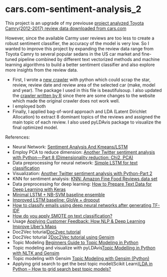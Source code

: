 # cars.com-sentiment-analysis_2
This project is an upgrade of my previouse [project analyzed Toyota Camry(2012-2017) review data downloaded from cars.com](https://github.com/Lanwei02/cars.com-sentiment-analysis_1)

However, since the available Carmy user reviews are too less to create a robust sentiment classifier, the accuracy of the model is very low. So I wanted to improve this project by expanding the review data range from Toyota Camry to several popular sedans in the US car market and fine-tuned pipeline combined by different text vectorized methods and machine learning algorithms to build a better sentiment classifier and also explore more insights from the review data.

* First, I wrote a [new crawler](https://github.com/Lanwei02/cars.com-sentiment-analysis_2/blob/master/car_scrapper.ipynb) with python which could scrap the star, review, review date and review area of the selected car (make, model and year). The package I used in this file is beautifulsoup. I also updated the [crawler written by R](https://github.com/Lanwei02/cars.com-sentiment-analysis_2/blob/master/CARS_CRAWLER.R) since there are some changes to the website which made the original crawler does not work well.
* I employed both 
* Finally, I applied bag-of-word approach and LDA (Latent Dirichlet Allocation) to extract 8 dominant topics of the reviews and assigned the main topic of each review. I also used pyLDAvis package to visualize the final optimized model. 

References:
* Neural Network: [Sentiment Analysis And Kmeans/LSTM](https://www.kaggle.com/rahulvks/sentiment-analysis-and-kmeans-lstm)
* Employ PCA to reduce dimension: [Another Twitter sentiment analysis with Python — Part 8 (Dimensionality reduction: Chi2, PCA)](https://towardsdatascience.com/another-twitter-sentiment-analysis-with-python-part-8-dimensionality-reduction-chi2-pca-c6d06fb3fcf3)
* Data preprocessing for neural network: [Simple LSTM for text classification](https://www.kaggle.com/kredy10/simple-lstm-for-text-classification)
* Visualization: [Another Twitter sentiment analysis with Python-Part 2](https://towardsdatascience.com/another-twitter-sentiment-analysis-with-python-part-2-333514854913)
* KNN for sentiment analysis: [KNN: Amazon Fine Food Reviews data set](https://www.kaggle.com/jitendras/knn-amazon-fine-food-reviews-data-set)
* Data preprocessing for deep learning: [How to Prepare Text Data for Deep Learning with Keras](https://machinelearningmastery.com/prepare-text-data-deep-learning-keras/)
* [Minimal LSTM + NB-SVM baseline ensemble](https://www.kaggle.com/jhoward/minimal-lstm-nb-svm-baseline-ensemble)
* [Improved LSTM baseline: GloVe + dropout](https://www.kaggle.com/jhoward/improved-lstm-baseline-glove-dropout)
* [How to classify emails using deep neural networks after generating TF-IDF](https://hub.packtpub.com/classify-emails-using-deep-neural-networks-generating-tf-idf/)
* [How do you apply SMOTE on text classification?](https://datascience.stackexchange.com/questions/27671/how-do-you-apply-smote-on-text-classification)
* Usage [Applying Customer Feedback: How NLP & Deep Learning Improve Uber’s Maps](https://eng.uber.com/nlp-deep-learning-uber-maps/)
* Doc2Vec toturial[Doc2vec tutorial](https://rare-technologies.com/doc2vec-tutorial/)
* Doc2Vec toturial 2[Doc2Vec tutorial using Gensim](https://medium.com/@klintcho/doc2vec-tutorial-using-gensim-ab3ac03d3a1)
* Topic Modeling [Beginners Guide to Topic Modeling in Python](https://www.analyticsvidhya.com/blog/2016/08/beginners-guide-to-topic-modeling-in-python/)
* Topic modeling and visualize with pyLDAvis[Topic Modelling in Python with NLTK and Gensim](https://towardsdatascience.com/topic-modelling-in-python-with-nltk-and-gensim-4ef03213cd21)
* Topic modeling with Gensim [Topic Modeling with Gensim (Python)](https://www.machinelearningplus.com/nlp/topic-modeling-gensim-python/)
* Applying grid search to get the best topic model(Scikit Learn)[LDA in Python – How to grid search best topic models?](https://www.machinelearningplus.com/nlp/topic-modeling-python-sklearn-examples/)
